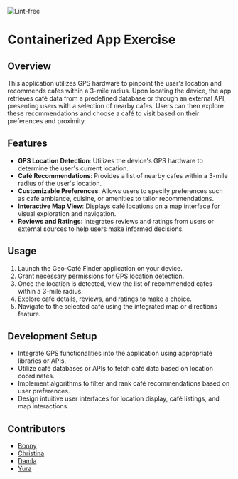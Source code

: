 ![Lint-free](https://github.com/nyu-software-engineering/containerized-app-exercise/actions/workflows/lint.yml/badge.svg)

# Containerized App Exercise
## Overview
This application utilizes GPS hardware to pinpoint the user's location and recommends cafes within a 3-mile radius. Upon locating the device, the app retrieves café data from a predefined database or through an external API, presenting users with a selection of nearby cafes. Users can then explore these recommendations and choose a café to visit based on their preferences and proximity.

## Features
- **GPS Location Detection**: Utilizes the device's GPS hardware to determine the user's current location.
- **Café Recommendations**: Provides a list of nearby cafes within a 3-mile radius of the user's location.
- **Customizable Preferences**: Allows users to specify preferences such as café ambiance, cuisine, or amenities to tailor recommendations.
- **Interactive Map View**: Displays café locations on a map interface for visual exploration and navigation.
- **Reviews and Ratings**: Integrates reviews and ratings from users or external sources to help users make informed decisions.

## Usage
1. Launch the Geo-Café Finder application on your device.
2. Grant necessary permissions for GPS location detection.
3. Once the location is detected, view the list of recommended cafes within a 3-mile radius.
4. Explore café details, reviews, and ratings to make a choice.
5. Navigate to the selected café using the integrated map or directions feature.

## Development Setup
- Integrate GPS functionalities into the application using appropriate libraries or APIs.
- Utilize café databases or APIs to fetch café data based on location coordinates.
- Implement algorithms to filter and rank café recommendations based on user preferences.
- Design intuitive user interfaces for location display, café listings, and map interactions.

## Contributors
* [Bonny](https://github.com/BonnyCChavarria) 
* [Christina](https://github.com/crb623)
* [Damla](https://github.com/damlaonder)
* [Yura](https://github.com/yurawu27)